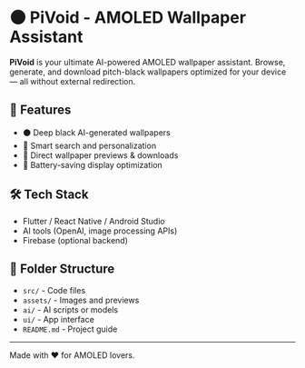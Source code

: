 # 🌑 PiVoid - AMOLED Wallpaper Assistant

**PiVoid** is your ultimate AI-powered AMOLED wallpaper assistant. Browse, generate, and download pitch-black wallpapers optimized for your device — all without external redirection.

## 🚀 Features
- ⚫ Deep black AI-generated wallpapers
- 🤖 Smart search and personalization
- 📲 Direct wallpaper previews & downloads
- 💾 Battery-saving display optimization

## 🛠 Tech Stack
- Flutter / React Native / Android Studio
- AI tools (OpenAI, image processing APIs)
- Firebase (optional backend)

## 📁 Folder Structure
- `src/` - Code files
- `assets/` - Images and previews
- `ai/` - AI scripts or models
- `ui/` - App interface
- `README.md` - Project guide

---

Made with ❤️ for AMOLED lovers.
